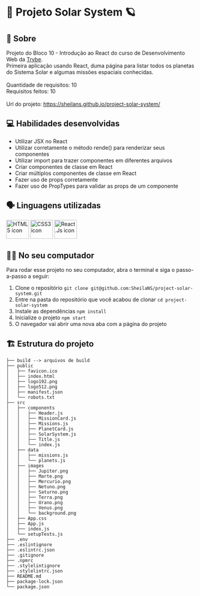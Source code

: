 # :star2: Projeto Solar System :ringed_planet:

## :page_facing_up: Sobre

Projeto do Bloco 10 - Introdução ao React do curso de Desenvolvimento Web da [Trybe](https://www.betrybe.com).<br>
Primeira aplicação usando React, duma página para listar todos os planetas do Sistema Solar e algumas missões espaciais conhecidas.<br><br>
Quantidade de requisitos: 10<br>
Requisitos feitos: 10<br><br>
Url do projeto: https://sheilans.github.io/project-solar-system/

## :computer: Habilidades desenvolvidas

- Utilizar JSX no React
- Utilizar corretamente o método rende() para renderizar seus componentes
- Utilizar import para trazer componentes em diferentes arquivos
- Criar componentes de classe em React
- Criar múltiplos componentes de classe em React
- Fazer uso de props corretamente
- Fazer uso de PropTypes para validar as props de um componente

## :speaking_head: Linguagens utilizadas
<div align="left">
  <a href="https://developer.mozilla.org/en-US/docs/Web/HTML"><img alt="HTML5 icon" height="50px" width="60px" src="https://cdn.jsdelivr.net/gh/devicons/devicon/icons/html5/html5-original.svg" /></a>
  <a href="https://developer.ozilla.org/pt-BR/docs/Web/CSS"><img alt="CSS3 icon" height="50px" width="60px" src="https://cdn.jsdelivr.net/gh/devicons/devicon/icons/css3/css3-original.svg" /></a>
  <a href="https://reactjs.org/"><img alt="React.Js icon" height="50px" width="60px" src="https://cdn.jsdelivr.net/gh/devicons/devicon/icons/react/react-original.svg" /></a>
</div>

## :woman_technologist: No seu computador
Para rodar esse projeto no seu computador, abra o terminal e siga o passo-a-passo a seguir:

1. Clone o repositório `git clone git@github.com:SheilaNS/project-solar-system.git`
2. Entre na pasta do repositório que você acabou de clonar `cd project-solar-system`
3. Instale as dependências `npm install`
4. Inicialize o projeto `npm start`
5. O navegador vai abrir uma nova aba com a página do projeto 

## :building_construction: Estrutura do projeto
```
├── build --> arquivos de build
├── public
│   ├── favicon.ico
│   ├── index.html
│   ├── logo192.png
│   ├── logo512.png
│   ├── manifest.json
│   └── robots.txt
├── src
│   ├── components
│   │   ├── Header.js
│   │   ├── MissionCard.js
│   │   ├── Missions.js
│   │   ├── PlanetCard.js
│   │   ├── SolarSystem.js
│   │   ├── Title.js
│   │   └── index.js
│   ├── data
│   │   ├── missions.js
│   │   └── planets.js
│   ├── images
│   │   ├── Jupiter.png
│   │   ├── Marte.png
│   │   ├── Mercurio.png
│   │   ├── Netuno.png
│   │   ├── Saturno.png
│   │   ├── Terra.png
│   │   ├── Urano.png
│   │   ├── Venus.png
│   │   └── background.png
│   ├── App.css
│   ├── App.js
│   ├── index.js
│   └── setupTests.js
├── .env
├── .eslintignore
├── .eslintrc.json
├── .gitignore
├── .npmrc
├── .stylelintignore
├── .stylelintrc.json
├── README.md
├── package-lock.json
└── package.json
 ```
